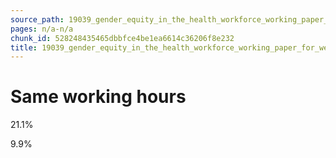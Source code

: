 ```yaml
---
source_path: 19039_gender_equity_in_the_health_workforce_working_paper_for_web_pdf.md
pages: n/a-n/a
chunk_id: 528248435465dbbfce4be1ea6614c36206f8e232
title: 19039_gender_equity_in_the_health_workforce_working_paper_for_web_pdf
---
```

# Same working hours

21.1%

9.9%
